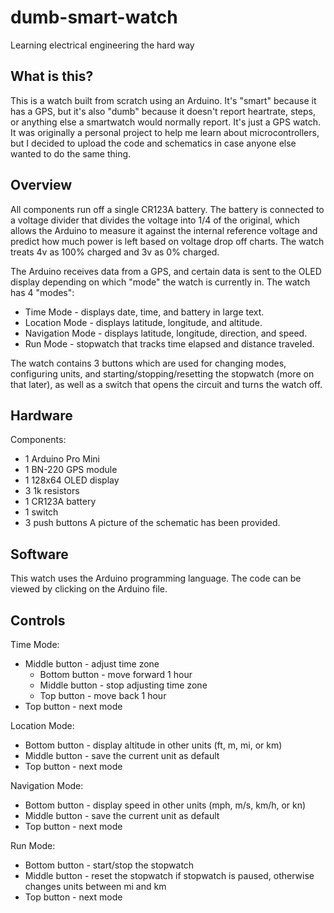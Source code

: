 # dumb-smart-watch
Learning electrical engineering the hard way

## What is this?
This is a watch built from scratch using an Arduino. It's "smart" because it has a GPS, but it's also "dumb" because it doesn't report heartrate, steps, or anything else a smartwatch would normally report. It's just a GPS watch. It was originally a personal project to help me learn about microcontrollers, but I decided to upload the code and schematics in case anyone else wanted to do the same thing.

## Overview
All components run off a single CR123A battery. The battery is connected to a voltage divider that divides the voltage into 1/4 of the original, which allows the Arduino to measure it against the internal reference voltage and predict how much power is left based on voltage drop off charts. The watch treats 4v as 100% charged and 3v as 0% charged.

The Arduino receives data from a GPS, and certain data is sent to the OLED display depending on which "mode" the watch is currently in. The watch has 4 "modes":
- Time Mode - displays date, time, and battery in large text.
- Location Mode - displays latitude, longitude, and altitude.
- Navigation Mode - displays latitude, longitude, direction, and speed.
- Run Mode - stopwatch that tracks time elapsed and distance traveled.

The watch contains 3 buttons which are used for changing modes, configuring units, and starting/stopping/resetting the stopwatch (more on that later), as well as a switch that opens the circuit and turns the watch off.

## Hardware
Components:
- 1 Arduino Pro Mini
- 1 BN-220 GPS module
- 1 128x64 OLED display
- 3 1k resistors
- 1 CR123A battery
- 1 switch
- 3 push buttons
A picture of the schematic has been provided.

## Software
This watch uses the Arduino programming language. The code can be viewed by clicking on the Arduino file.

## Controls
Time Mode:
- Middle button - adjust time zone
  - Bottom button - move forward 1 hour
  - Middle button - stop adjusting time zone
  - Top button - move back 1 hour
- Top button - next mode

Location Mode:
- Bottom button - display altitude in other units (ft, m, mi, or km)
- Middle button - save the current unit as default
- Top button - next mode

Navigation Mode:
- Bottom button - display speed in other units (mph, m/s, km/h, or kn)
- Middle button - save the current unit as default
- Top button - next mode

Run Mode:
- Bottom button - start/stop the stopwatch
- Middle button - reset the stopwatch if stopwatch is paused, otherwise changes units between mi and km
- Top button - next mode

